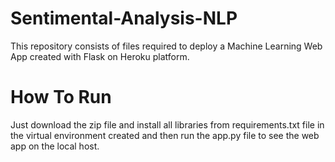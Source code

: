# Sentimental-Analysis-NLP
This repository consists of files required to deploy a Machine Learning Web App created with Flask on Heroku platform.
# How To Run
Just download the zip file and install all libraries from requirements.txt file in the virtual environment created and then run the app.py file to see the web app on the local host.
